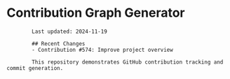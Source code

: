 # Contribution Graph Generator
            
            Last updated: 2024-11-19
            
            ## Recent Changes
            - Contribution #574: Improve project overview
            
            This repository demonstrates GitHub contribution tracking and commit generation.
        